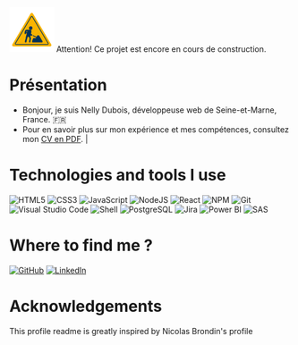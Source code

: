<!--
**NellyDubois/NellyDubois** is a ✨ _special_ ✨ repository because its `README.md` (this file) appears on your GitHub profile.

Here are some ideas to get you started:
### Hi there 👋

- 🔭 I’m currently working on ...
- 🌱 I’m currently learning ...
- 👯 I’m looking to collaborate on ...
- 🤔 I’m looking for help with ...
- 💬 Ask me about ...
- 📫 How to reach me: ...
- 😄 Pronouns: ...
- ⚡ Fun fact: ...

# Projet en Construction
-->

<div style="display: inline-block; vertical-align: middle;">
  <img src="https://github.com/NellyDubois/NellyDubois/blob/main/img/travaux.png" alt="Under Construction" width="80" height="80">
   <span> Attention! Ce projet est encore en cours de construction.</span>
</div>

<!--
| ![Cover](https://github.com/NellyDubois/NellyDubois/blob/main/img/Nel_rognage_ovale-removebg-preview.png) | 
| :------------------------------------------------------: |
-->

# Présentation
- Bonjour, je suis Nelly Dubois, développeuse web de  Seine-et-Marne, France. 🇫🇷
- Pour en savoir plus sur mon expérience et mes compétences, consultez mon [CV en PDF](https://github.com/NellyDubois/NellyDubois/blob/main/img/Nelly%20DUBOIS%20dev%20web.pdf). |





# Technologies and tools I use 

![HTML5](https://img.shields.io/badge/HTML5-E34F26?logo=html5&logoColor=white)
![CSS3](https://img.shields.io/badge/CSS3-1572B6?logo=css3&logoColor=white)
![JavaScript](https://img.shields.io/badge/JavaScript-F7DF1E?logo=javascript&logoColor=black)
![NodeJS](https://img.shields.io/badge/NodeJS-339933?logo=node.js&logoColor=white)
![React](https://img.shields.io/badge/React-61DAFB?logo=react&logoColor=white)
![NPM](https://img.shields.io/badge/NPM-CB3837?logo=npm&logoColor=white)
![Git](https://img.shields.io/badge/Git-F05032?logo=git&logoColor=white)
![Visual Studio Code](https://img.shields.io/badge/Visual_Studio_Code-007ACC?logo=visual-studio-code&logoColor=white)
![Shell](https://img.shields.io/badge/Shell-4EAA25?logo=gnu-bash&logoColor=white)
![PostgreSQL](https://img.shields.io/badge/PostgreSQL-336791?logo=postgresql&logoColor=white)
![Jira](https://img.shields.io/badge/Jira-0052CC?logo=jira&logoColor=white)
![Power BI](https://img.shields.io/badge/Power_BI-F2C811?logo=power-bi&logoColor=black)
![SAS](https://img.shields.io/badge/SAS-004990?logo=sas&logoColor=white)

# Where to find me ?

[![GitHub](https://img.shields.io/badge/GitHub-181717?logo=github&logoColor=white)](https://github.com/NellyDubois/)
[![LinkedIn](https://img.shields.io/badge/LinkedIn-0077B5?logo=linkedin&logoColor=white)](https://www.linkedin.com/in/nellydubois/)




# Acknowledgements

This profile readme is greatly inspired by Nicolas Brondin's profile
